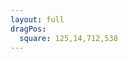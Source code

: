 ```yaml
---
layout: full
dragPos:
  square: 125,14,712,538
---
```


<RenderWhen context="visible" class="stream-on-term-container">
    <StreamOnTerminal/>
</RenderWhen>

<style>
.stream-on-term-container {
    height: 100%;
}
</style>
